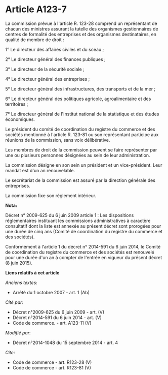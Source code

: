 # Article A123-7

La commission prévue à l'article R. 123-28 comprend un représentant de chacun des ministres assurant la tutelle des
organismes gestionnaires de centres de formalité des entreprises et des organismes destinataires, en qualité de membre de
droit : 

1° Le directeur des affaires civiles et du sceau ; 

2° Le directeur général des finances publiques ;

3° Le directeur de la sécurité sociale ; 

4° Le directeur général des entreprises ;

5° Le directeur général des infrastructures, des transports et de la mer ;

6° Le directeur général des politiques agricole, agroalimentaire et des territoires ;

7° Le directeur général de l'Institut national de la statistique et des études économiques. 

Le président du comité de coordination du registre du commerce et des sociétés mentionné à l'article R. 123-81 ou son
représentant participe aux réunions de la commission, sans voix délibérative. 

Les membres de droit de la commission peuvent se faire représenter par une ou plusieurs personnes désignées au sein de leur
administration. 

La commission désigne en son sein un président et un vice-président. Leur mandat est d'un an renouvelable. 

Le secrétariat de la commission est assuré par la direction générale des entreprises. 

La commission fixe son règlement intérieur.

**Nota:**

Décret n° 2009-625 du 6 juin 2009 article 1 : Les dispositions réglementaires instituant les commissions administratives à
caractère consultatif dont la liste est annexée au présent décret sont prorogées pour une durée de cinq ans (Comité de
coordination du registre du commerce et des sociétés).

Conformément à l'article 1 du décret n° 2014-591 du 6 juin 2014, le Comité de coordination du registre du commerce et des
sociétés est renouvelé pour une durée d'un an à compter de l'entrée en vigueur du présent décret (8 juin 2015).

**Liens relatifs à cet article**

_Anciens textes_:

  - Arrêté du 1 octobre 2007 - art. 1 (Ab)

_Cité par_:

  - Décret n°2009-625 du 6 juin 2009 - art. (V)
  - Décret n°2014-591 du 6 juin 2014 - art. (V)
  - Code de commerce. - art. A123-11 (V)

_Modifié par_:

  - Décret n°2014-1048 du 15 septembre 2014 - art. 4

_Cite_:

  - Code de commerce - art. R123-28 (V)
  - Code de commerce - art. R123-81 (V)
